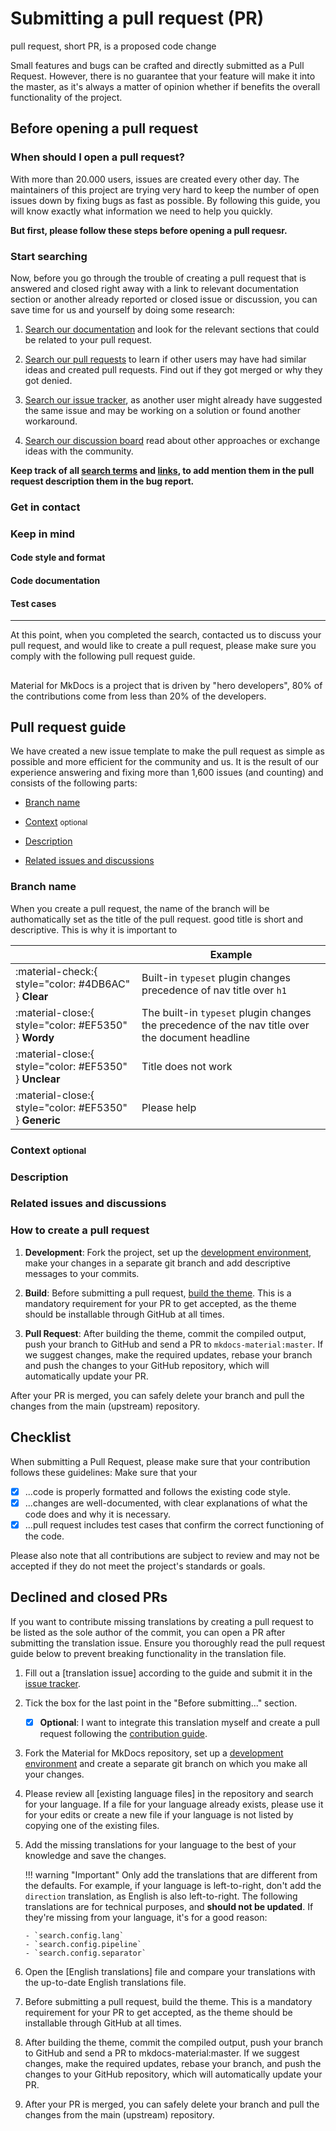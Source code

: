 # Submitting a pull request (PR)



pull request, short PR, is a proposed code change 

Small features and bugs can be crafted and directly submitted as a Pull Request. 
However, there is no guarantee that your feature will make it into the master, 
as it's always a matter of opinion whether if benefits the overall functionality 
of the project.


## Before opening a pull request

### When should I open a pull request?

With more than 20.000 users, issues are created every other day. The maintainers
of this project are trying very hard to keep the number of open issues down by
fixing bugs as fast as possible. By following this guide, you will know exactly
what information we need to help you quickly.

__But first, please follow these steps before opening a pull requesr.__

### Start searching

Now, before you go through the trouble of creating a pull request that is
answered and closed right away with a link to relevant documentation section or
another already reported or closed issue or discussion, you can save time for
us and yourself by doing some research:

1.  [Search our documentation][documentation] and look for the relevant sections 
    that could be related to your pull request.

2.  [Search our pull requests][pull request] to learn if other users
    may have had similar ideas and created pull requests. Find out if they got 
    merged or why they got denied.

3.  [Search our issue tracker][issue tracker], as another user might already
    have suggested the same issue and may be working on a solution or found 
    another workaround.

4.  [Search our discussion board][discussion board] read about other approaches 
    or exchange ideas with the community.

__Keep track of all <u>search terms</u> and <u>links</u>, to add mention them 
in the pull request description
them in the bug report.__

  [documentation]: https://squidfunk.github.io/mkdocs-material/
  [pull request]: https://github.com/squidfunk/mkdocs-material/pulls
  [issue tracker]: https://github.com/squidfunk/mkdocs-material/issues
  [discussion board]: https://github.com/squidfunk/mkdocs-material/discussions

### Get in contact


### Keep in mind 

#### Code style and format


#### Code documentation

#### Test cases

---

At this point, when you completed the search, contacted us to discuss your 
pull request, and would like to create a pull request, please make sure you 
comply with the following pull request guide.


## 

Material for MkDocs is a project that is driven by "hero developers", 80% of the 
contributions come from less than 20% of the developers.



## Pull request guide

We have created a new issue template to make the pull request as simple
as possible and more efficient for the community and us. It is the result of
our experience answering and fixing more than 1,600 issues (and counting) and
consists of the following parts:

- [Branch name]
- [Context] <small>optional</small>
- [Description]
- [Related issues and discussions]

  [Branch name]: #branch-name
  [Context]: #context
  [Description]: #description
  [Related issues and discussions]: #related-issues-and-discussions

### Branch name

When you create a pull request, the name of the branch will be authomatically 
set as the title of the pull request. good title is short and descriptive. This
is why it is important to 

| <!-- --> | Example  |
| -------- | -------- | 
| :material-check:{ style="color: #4DB6AC" } __Clear__ | Built-in `typeset` plugin changes precedence of nav title over `h1`
| :material-close:{ style="color: #EF5350" } __Wordy__ | The built-in `typeset` plugin changes the precedence of the nav title over the document headline
| :material-close:{ style="color: #EF5350" } __Unclear__ | Title does not work
| :material-close:{ style="color: #EF5350" } __Generic__ | Please help

### Context <small>optional</small>
### Description
### Related issues and discussions


### How to create a pull request

1.  **Development**: Fork the project, set up the [development environment],
    make your changes in a separate git branch and add descriptive messages to
    your commits.

2.  **Build**: Before submitting a pull request, [build the theme]. This is
    a mandatory requirement for your PR to get accepted, as the theme should be 
    installable through GitHub at all times.

3.  **Pull Request**: After building the theme, commit the compiled output,
    push your branch to GitHub and send a PR to `mkdocs-material:master`. If we
    suggest changes, make the required updates, rebase your branch and push the
    changes to your GitHub repository, which will automatically update your PR.


After your PR is merged, you can safely delete your branch and pull the changes
from the main (upstream) repository.

  [development environment]: https://squidfunk.github.io/mkdocs-material/customization/#environment-setup
  [build the theme]: https://squidfunk.github.io/mkdocs-material/customization/#building-the-theme

## Checklist

When submitting a Pull Request, please make sure that your contribution follows 
these guidelines:
Make sure that your

- [x] ...code is properly formatted and follows the existing code style.
- [x] ...changes are well-documented, with clear explanations of what the code does and why it is necessary.
- [x] ...pull request includes test cases that confirm the correct functioning of the code.

Please also note that all contributions are subject to review and may not be 
accepted if they do not meet the project's standards or goals.

## Declined and closed PRs














If you want to contribute missing translations by creating a pull request to be 
listed as the sole author of the commit, you can open a PR after submitting the 
translation issue. Ensure you thoroughly read the pull request guide below to 
prevent breaking functionality in the translation file.

1.  Fill out a [translation issue] according to the guide and submit it in the 
    [issue tracker].

2.  Tick the box for the last point in the "Before submitting..." section.
    - [x]  __Optional__: I want to integrate this translation myself and create a 
            pull request following the [contribution guide](https://github.com/squidfunk/mkdocs-material/blob/master/CONTRIBUTING.md).

3.  Fork the Material for MkDocs repository, set up a [development environment] 
and create a separate git branch on which you make all your changes.

4.  Please review all [existing language files] in the repository and search for 
your language. If a file for your language already exists, please use it for 
your edits or create a new file if your language is not listed by copying one of 
the existing files.
    
5.  Add the missing translations for your language to the best of your knowledge
    and save the changes.

    !!! warning "Important"
        Only add the translations that are different from the defaults. For 
        example, if your language is left-to-right, don't add the `direction` 
        translation, as English is also left-to-right. The following 
        translations are for technical purposes, and __should not be updated__. 
        If they're missing from your language, it's for a good reason:

        - `search.config.lang`
        - `search.config.pipeline`
        - `search.config.separator`

6.  Open the [English translations] file and compare your translations with the 
    up-to-date English translations file. 

7.  Before submitting a pull request, build the theme. This is a mandatory 
requirement for your PR to get accepted, as the theme should be installable 
through GitHub at all times.

8.  After building the theme, commit the compiled output, push your branch to 
GitHub and send a PR to mkdocs-material:master. If we suggest changes, make the 
required updates, rebase your branch, and push the changes to your GitHub 
repository, which will automatically update your PR.

9. After your PR is merged, you can safely delete your branch and pull the 
changes from the main (upstream) repository.
